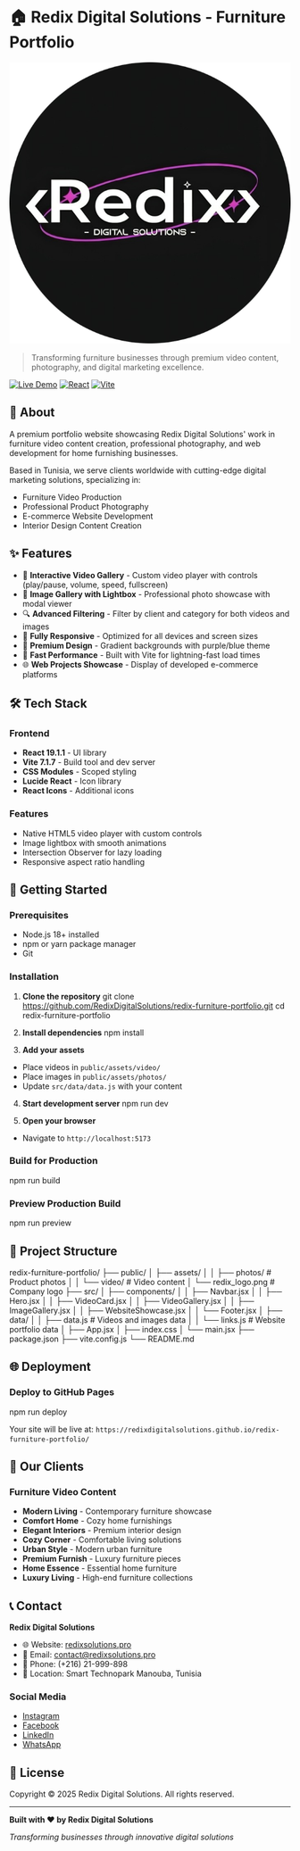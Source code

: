 # 🏠 Redix Digital Solutions - Furniture Portfolio

![Redix Digital Solutions](public/redix_logo.png)

> Transforming furniture businesses through premium video content, photography, and digital marketing excellence.

[![Live Demo](https://img.shields.io/badge/demo-live-brightgreen)](https://redixdigitalsolutions.github.io/redix-furniture-portfolio/)
[![React](https://img.shields.io/badge/React-19.1.1-blue)](https://reactjs.org/)
[![Vite](https://img.shields.io/badge/Vite-7.1.7-purple)](https://vitejs.dev/)

## 🎯 About

A premium portfolio website showcasing Redix Digital Solutions' work in furniture video content creation, professional photography, and web development for home furnishing businesses.

Based in Tunisia, we serve clients worldwide with cutting-edge digital marketing solutions, specializing in:
- Furniture Video Production
- Professional Product Photography
- E-commerce Website Development
- Interior Design Content Creation

## ✨ Features

- 🎥 **Interactive Video Gallery** - Custom video player with controls (play/pause, volume, speed, fullscreen)
- 📸 **Image Gallery with Lightbox** - Professional photo showcase with modal viewer
- 🔍 **Advanced Filtering** - Filter by client and category for both videos and images
- 📱 **Fully Responsive** - Optimized for all devices and screen sizes
- 🎨 **Premium Design** - Gradient backgrounds with purple/blue theme
- 🚀 **Fast Performance** - Built with Vite for lightning-fast load times
- 🌐 **Web Projects Showcase** - Display of developed e-commerce platforms

## 🛠️ Tech Stack

### Frontend
- **React 19.1.1** - UI library
- **Vite 7.1.7** - Build tool and dev server
- **CSS Modules** - Scoped styling
- **Lucide React** - Icon library
- **React Icons** - Additional icons

### Features
- Native HTML5 video player with custom controls
- Image lightbox with smooth animations
- Intersection Observer for lazy loading
- Responsive aspect ratio handling

## 🚀 Getting Started

### Prerequisites
- Node.js 18+ installed
- npm or yarn package manager
- Git

### Installation

1. **Clone the repository**
git clone https://github.com/RedixDigitalSolutions/redix-furniture-portfolio.git
cd redix-furniture-portfolio

2. **Install dependencies**
npm install


3. **Add your assets**
- Place videos in `public/assets/video/`
- Place images in `public/assets/photos/`
- Update `src/data/data.js` with your content

4. **Start development server**
npm run dev


5. **Open your browser**
- Navigate to `http://localhost:5173`

### Build for Production

npm run build

### Preview Production Build

npm run preview

## 📁 Project Structure

redix-furniture-portfolio/
├── public/
│ ├── assets/
│ │ ├── photos/ # Product photos
│ │ └── video/ # Video content
│ └── redix_logo.png # Company logo
├── src/
│ ├── components/
│ │ ├── Navbar.jsx
│ │ ├── Hero.jsx
│ │ ├── VideoCard.jsx
│ │ ├── VideoGallery.jsx
│ │ ├── ImageGallery.jsx
│ │ ├── WebsiteShowcase.jsx
│ │ └── Footer.jsx
│ ├── data/
│ │ ├── data.js # Videos and images data
│ │ └── links.js # Website portfolio data
│ ├── App.jsx
│ ├── index.css
│ └── main.jsx
├── package.json
├── vite.config.js
└── README.md

## 🌐 Deployment

### Deploy to GitHub Pages

npm run deploy



Your site will be live at: `https://redixdigitalsolutions.github.io/redix-furniture-portfolio/`

## 👥 Our Clients

### Furniture Video Content
- **Modern Living** - Contemporary furniture showcase
- **Comfort Home** - Cozy home furnishings
- **Elegant Interiors** - Premium interior design
- **Cozy Corner** - Comfortable living solutions
- **Urban Style** - Modern urban furniture
- **Premium Furnish** - Luxury furniture pieces
- **Home Essence** - Essential home furniture
- **Luxury Living** - High-end furniture collections

## 📞 Contact

**Redix Digital Solutions**

- 🌐 Website: [redixsolutions.pro](https://redixsolutions.pro/)
- 📧 Email: contact@redixsolutions.pro
- 📱 Phone: (+216) 21-999-898
- 📍 Location: Smart Technopark Manouba, Tunisia

### Social Media
- [Instagram](https://www.instagram.com/redixdigitalsolutions/)
- [Facebook](https://www.facebook.com/profile.php?id=61560535962106)
- [LinkedIn](https://www.linkedin.com/company/redix-digital-solutions/posts/?feedView=all)
- [WhatsApp](https://wa.me/21692861655)

## 📄 License

Copyright © 2025 Redix Digital Solutions. All rights reserved.

---

**Built with ❤️ by Redix Digital Solutions**

*Transforming businesses through innovative digital solutions*